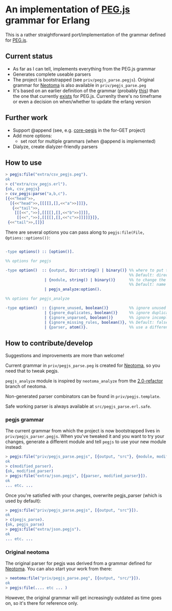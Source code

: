 # An implementation of [PEG.js](http://pegjs.majda.cz) grammar for Erlang

This is a rather straightforward port/implementation of the grammar defined for
[PEG.js](http://pegjs.majda.cz/documentation#grammar-syntax-and-semantics).

## Current status

- As far as I can tell, implements everything from the PEG.js grammar
- Generates complete useable parsers
- The project is bootstrapped (see `priv/pegjs_parse.pegjs`). Original grammar for 
  [Neotoma](https://github.com/seancribbs/neotoma) is also available in `priv/pegjs_parse.peg`
- It's based on an earlier definition of the grammar (probably [this](https://github.com/dmajda/pegjs/blob/f0a6bc92cc24b623689c7811bebc1ce2921442f0/src/parser.pegjs))
  than the one that currently [exists](https://github.com/dmajda/pegjs/blob/master/src/parser.pegjs) 
  for PEG.js. Currenlty there's no timeframe or even a decision on when/whether to update the erlang version

## Further work

- Support @append (see, e.g. [core-pegjs](https://github.com/for-GET/core-pegjs) 
  in the for-GET project)
- Add more options:
  - set root for multiple grammars (when @append is implemented)
- Dialyze, create dialyzer-friendly parsers

## How to use

```erlang
> pegjs:file("extra/csv_pegjs.peg").
ok
> c("extra/csv_pegjs.erl").
{ok, csv_pegjs}
> csv_pegjs:parse("a,b,c").
[{<<"head">>,
  [{<<"head">>,[[[[],[],<<"a">>]]]},
   {<<"tail">>,
    [[[<<",">>],[[[[],[],<<"b">>]]]],
     [[<<",">>],[[[[],[],<<"c">>]]]]]}]},
 {<<"tail">>,[]}]
```

There are several options you can pass along to `pegjs:file(File, Options::options())`:

```erlang

-type options() :: [option()].

%% options for pegjs

-type option()  :: {output, Dir::string() | binary()} %% where to put the generated file
                                                      %% Default: directory of the input file
                 | {module, string() | binary()}      %% to change the module name
                                                      %% Default: name of the input file
                 | pegjs_analyze:option().

%% options for pegjs_analyze

-type option()  :: {ignore_unused, boolean()}         %% ignore unused rules. Default: true
                 | {ignore_duplicates, boolean()}     %% ignore duplicate rules. Default: false
                 | {ignore_unparsed, boolean()}       %% ignore incomplete parses. Default: false
                 | {ignore_missing_rules, boolean()}, %% Default: false
                 | {parser, atom()}.                  %% use a different module to parse grammars. Default: pegjs_parse

```

## How to contribute/develop

Suggestions and improvements are more than welcome!

Current grammar in `priv/pegjs_parse.peg` is created for [Neotoma](https://github.com/seancribbs/neotoma),
so you need that to tweak pegjs.

`pegjs_analyze` module is inspired by `neotoma_analyze` from the [2.0-refactor](https://github.com/seancribbs/neotoma/tree/2.0-refactor)
branch of neotoma.

Non-generated parser combinators can be found in `priv/pegjs.template`.

Safe working parser is always available at `src/pegjs_parse.erl.safe`.

### pegjs grammar

The current grammar from which the project is now bootstrapped lives in 
`priv/pegjs_parser.pegjs`. When you've tweaked it and you want to try your changes, 
generate a different module and tell `pegjs` to use your new module instead:

```erlang
> pegjs:file("priv/pegjs_parse.pegjs", [{output, "src"}, {module, modified_parser}]).
ok
> c(modified_parser).
{ok, modified_parser)
> pegjs:file("extra/json.pegjs", [{parser, modified_parser}]).
ok
... etc. ...
```

Once you're satisfied with your changes, overwrite pegjs_parser (which is used by default):

```erlang
> pegjs:file("priv/pegjs_parse.pegjs", [{output, "src"}]).
ok
> c(pegjs_parse).
{ok, pegjs_parse)
> pegjs:file("extra/json.pegjs").
ok
... etc. ...
```

### Original neotoma

The original parser for pegjs was derived from a grammar defined for [Neotoma](https://github.com/seancribbs/neotoma).
You can also start your work from there:

```erlang
> neotoma:file("priv/pegjs_parse.peg", [{output, "src/"}]).
ok
> pegjs:file(.... etc ... )
```

However, the original grammar will get increasingly outdated as time goes on, so it's there for reference only.
